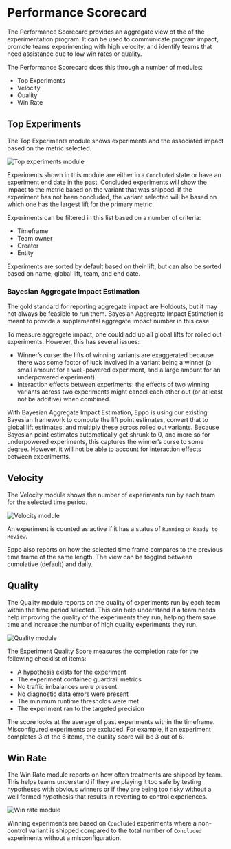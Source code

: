 # Performance Scorecard

The Performance Scorecard provides an aggregate view of the of the experimentation program. It can be used to communicate program impact, promote teams experimenting with high velocity, and identify teams that need assistance due to low win rates or quality.

The Performance Scorecard does this through a number of modules:
* Top Experiments
* Velocity
* Quality
* Win Rate

## Top Experiments
The Top Experiments module shows experiments and the associated impact based on the metric selected.

![Top experiments module](/img/interpreting-experiments/scorecard-top-experiments.png)

Experiments shown in this module are either in a `Concluded` state or have an experiment end date in the past. Concluded experiments will show the impact to the metric based on the variant that was shipped. If the experiment has not been concluded, the variant selected will be based on which one has the largest lift for the primary metric.

Experiments can be filtered in this list based on a number of criteria:
* Timeframe
* Team owner
* Creator
* Entity

Experiments are sorted by default based on their lift, but can also be sorted based on name, global lift, team, and end date.

### Bayesian Aggregate Impact Estimation
The gold standard for reporting aggregate impact are Holdouts, but it may not always be feasible to run them. Bayesian Aggregate Impact Estimation is meant to provide a supplemental aggregate impact number in this case.

To measure aggregate impact, one could add up all global lifts for rolled out experiments. However, this has several issues:
- Winner’s curse: the lifts of winning variants are exaggerated because there was some factor of luck involved in a variant being a winner (a small amount for a well-powered experiment, and a large amount for an underpowered experiment).
- Interaction effects between experiments: the effects of two winning variants across two experiments might cancel each other out (or at least not be additive) when combined.

With Bayesian Aggregate Impact Estimation, Eppo is using our existing Bayesian framework to compute the lift point estimates, convert that to global lift estimates, and multiply these across rolled out variants. Because Bayesian point estimates automatically get shrunk to 0, and more so for underpowered experiments, this captures the winner’s curse to some degree. However, it will not be able to account for interaction effects between experiments.

## Velocity
The Velocity module shows the number of experiments run by each team for the selected time period.

![Velocity module](/img/interpreting-experiments/scorecard-velocity.png)

An experiment is counted as active if it has a status of `Running` or `Ready to Review`.

Eppo also reports on how the selected time frame compares to the previous time frame of the same length. The view can be toggled between cumulative (default) and daily. 

## Quality
The Quality module reports on the quality of experiments run by each team within the time period selected. This can help understand if a team needs help improving the quality of the experiments they run, helping them save time and increase the number of high quality experiments they run.

![Quality module](/img/interpreting-experiments/scorecard-quality.png)

The Experiment Quality Score measures the completion rate for the following checklist of items:
- A hypothesis exists for the experiment
- The experiment contained guardrail metrics
- No traffic imbalances were present
- No diagnostic data errors were present
- The minimum runtime thresholds were met
- The experiment ran to the targeted precision

The score looks at the average of past experiments within the timeframe. Misconfigured experiments are excluded. For example, if an experiment completes 3 of the 6 items, the quality score will be 3 out of 6.

## Win Rate
The Win Rate module reports on how often treatments are shipped by team. This helps teams understand if they are playing it too safe by testing hypotheses with obvious winners or if they are being too risky without a well formed hypothesis that results in reverting to control experiences.

![Win rate module](/img/interpreting-experiments/scorecard-win-rate.png)

Winning experiments are based on `Concluded` experiments where a non-control variant is shipped compared to the total number of `Concluded` experiments without a misconfiguration.
